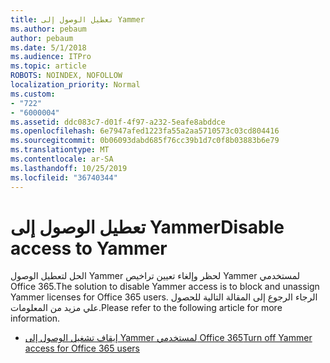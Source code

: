 ```yaml
---
title: تعطيل الوصول إلى Yammer
ms.author: pebaum
author: pebaum
ms.date: 5/1/2018
ms.audience: ITPro
ms.topic: article
ROBOTS: NOINDEX, NOFOLLOW
localization_priority: Normal
ms.custom:
- "722"
- "6000004"
ms.assetid: ddc083c7-d01f-4f97-a232-5eafe8abddce
ms.openlocfilehash: 6e7947afed1223fa55a2aa5710573c03cd804416
ms.sourcegitcommit: 0b06093dabd685f76cc39b1d7c0f8b03883b6e79
ms.translationtype: MT
ms.contentlocale: ar-SA
ms.lasthandoff: 10/25/2019
ms.locfileid: "36740344"
---
```

# <a name="disable-access-to-yammer"></a><span data-ttu-id="ecd29-102">تعطيل الوصول إلى Yammer</span><span class="sxs-lookup"><span data-stu-id="ecd29-102">Disable access to Yammer</span></span>

<span data-ttu-id="ecd29-103">الحل لتعطيل الوصول Yammer لحظر وإلغاء تعيين تراخيص Yammer لمستخدمي Office 365.</span><span class="sxs-lookup"><span data-stu-id="ecd29-103">The solution to disable Yammer access is to block and unassign Yammer licenses for Office 365 users.</span></span> <span data-ttu-id="ecd29-104">الرجاء الرجوع إلى المقالة التالية للحصول علي مزيد من المعلومات.</span><span class="sxs-lookup"><span data-stu-id="ecd29-104">Please refer to the following article for more information.</span></span>
  
- [<span data-ttu-id="ecd29-105">إيقاف تشغيل الوصول إلى Yammer لمستخدمي Office 365</span><span class="sxs-lookup"><span data-stu-id="ecd29-105">Turn off Yammer access for Office 365 users</span></span>](https://docs.microsoft.com/yammer/manage-yammer-users/turn-off-user-access)
